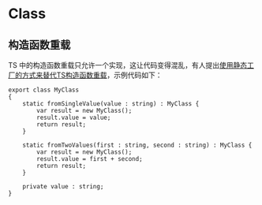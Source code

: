 # Class


## 构造函数重载

TS 中的构造函数重载只允许一个实现，这让代码变得混乱，有人提出[使用静态工厂的方式来替代TS构造函数重载](https://tutorialsforangular.com/2020/07/29/better-constructor-overloading-in-typescript-angular/)，示例代码如下：


```
export class MyClass
{
    static fromSingleValue(value : string) : MyClass {
        var result = new MyClass();
        result.value = value;
        return result;
    }

    static fromTwoValues(first : string, second : string) : MyClass {
        var result = new MyClass();
        result.value = first + second;
        return result;
    }

    private value : string;
}
```


